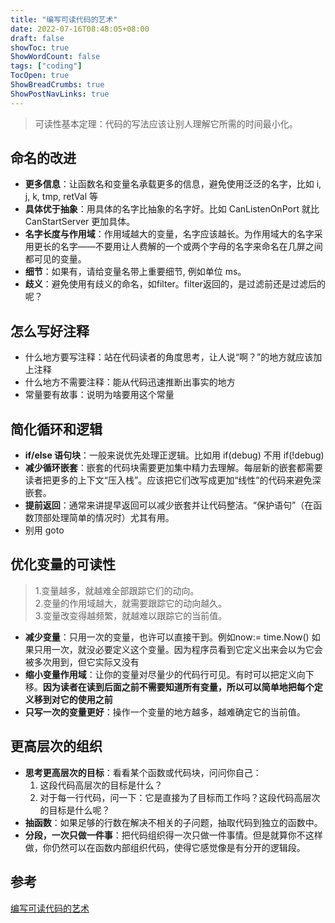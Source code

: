```yaml
---
title: "编写可读代码的艺术"
date: 2022-07-16T08:48:05+08:00
draft: false
showToc: true
ShowWordCount: false
tags: ["coding"]
TocOpen: true
ShowBreadCrumbs: true
ShowPostNavLinks: true
---
```



> 可读性基本定理：代码的写法应该让别人理解它所需的时间最小化。





<!-- more -->

## 命名的改进

- **更多信息**：让函数名和变量名承载更多的信息，避免使用泛泛的名字，比如 i, j, k, tmp, retVal 等
- **具体优于抽象**：用具体的名字比抽象的名字好。比如 CanListenOnPort 就比 CanStartServer 更加具体。
- **名字长度与作用域**：作用域越大的变量，名字应该越长。为作用域大的名字采用更长的名字——不要用让人费解的一个或两个字母的名字来命名在几屏之间都可见的变量。
- **细节**：如果有，请给变量名带上重要细节, 例如单位 ms。
- **歧义**：避免使用有歧义的命名，如filter。filter返回的，是过滤前还是过滤后的呢？

## 怎么写好注释

- 什么地方要写注释：站在代码读者的角度思考，让人说“啊？”的地方就应该加上注释
- 什么地方不需要注释：能从代码迅速推断出事实的地方
- 常量要有故事：说明为啥要用这个常量

## 简化循环和逻辑

- **if/else 语句块**：一般来说优先处理正逻辑。比如用 if(debug) 不用 if(!debug)
- **减少循环嵌套**：嵌套的代码块需要更加集中精力去理解。每层新的嵌套都需要读者把更多的上下文“压入栈”。应该把它们改写成更加“线性”的代码来避免深嵌套。
- **提前返回**：通常来讲提早返回可以减少嵌套并让代码整洁。“保护语句”（在函数顶部处理简单的情况时）尤其有用。
- 别用 goto

## 优化变量的可读性

> 1.变量越多，就越难全部跟踪它们的动向。  
> 2.变量的作用域越大，就需要跟踪它的动向越久。  
> 3.变量改变得越频繁，就越难以跟踪它的当前值。  

- **减少变量**：只用一次的变量，也许可以直接干到。例如now:= time.Now() 如果只用一次，就没必要定义这个变量。因为程序员看到它定义出来会以为它会被多次用到，但它实际又没有
- **缩小变量作用域**：让你的变量对尽量少的代码行可见。有时可以把定义向下移。**因为读者在读到后面之前不需要知道所有变量，所以可以简单地把每个定义移到对它的使用之前**
- **只写一次的变量更好**：操作一个变量的地方越多，越难确定它的当前值。

## 更高层次的组织

- **思考更高层次的目标**：看看某个函数或代码块，问问你自己：
  1. 这段代码高层次的目标是什么？  
  2. 对于每一行代码，问一下：它是直接为了目标而工作吗？这段代码高层次的目标是什么呢？  
- **抽函数**：如果足够的行数在解决不相关的子问题，抽取代码到独立的函数中。  
- **分段，一次只做一件事**：把代码组织得一次只做一件事情。但是就算你不这样做，你仍然可以在函数内部组织代码，使得它感觉像是有分开的逻辑段。

## 参考
[编写可读代码的艺术](https://book.douban.com/subject/10797189/)